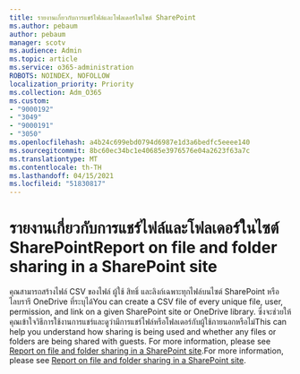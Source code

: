 ```yaml
---
title: รายงานเกี่ยวกับการแชร์ไฟล์และโฟลเดอร์ในไซต์ SharePoint
ms.author: pebaum
author: pebaum
manager: scotv
ms.audience: Admin
ms.topic: article
ms.service: o365-administration
ROBOTS: NOINDEX, NOFOLLOW
localization_priority: Priority
ms.collection: Adm_O365
ms.custom:
- "9000192"
- "3049"
- "9000191"
- "3050"
ms.openlocfilehash: a4b24c699ebd0794d6987e1d3a6bedfc5eeee140
ms.sourcegitcommit: 8bc60ec34bc1e40685e3976576e04a2623f63a7c
ms.translationtype: MT
ms.contentlocale: th-TH
ms.lasthandoff: 04/15/2021
ms.locfileid: "51830817"
---
```

# <a name="report-on-file-and-folder-sharing-in-a-sharepoint-site"></a><span data-ttu-id="0b8e9-102">รายงานเกี่ยวกับการแชร์ไฟล์และโฟลเดอร์ในไซต์ SharePoint</span><span class="sxs-lookup"><span data-stu-id="0b8e9-102">Report on file and folder sharing in a SharePoint site</span></span>

<span data-ttu-id="0b8e9-103">คุณสามารถสร้างไฟล์ CSV ของไฟล์ ผู้ใช้ สิทธิ์ และลิงก์เฉพาะทุกไฟล์บนไซต์ SharePoint หรือไลบรารี OneDrive ที่ระบุได้</span><span class="sxs-lookup"><span data-stu-id="0b8e9-103">You can create a CSV file of every unique file, user, permission, and link on a given SharePoint site or OneDrive library.</span></span> <span data-ttu-id="0b8e9-104">ซึ่งจะช่วยให้คุณเข้าใจวิธีการใช้งานการแชร์และดูว่ามีการแชร์ไฟล์หรือโฟลเดอร์กับผู้ใช้ภายนอกหรือไม่</span><span class="sxs-lookup"><span data-stu-id="0b8e9-104">This can help you understand how sharing is being used and whether any files or folders are being shared with guests.</span></span> <span data-ttu-id="0b8e9-105">For more information, please see [Report on file and folder sharing in a SharePoint site](https://docs.microsoft.com/sharepoint/sharing-reports).</span><span class="sxs-lookup"><span data-stu-id="0b8e9-105">For more information, please see [Report on file and folder sharing in a SharePoint site](https://docs.microsoft.com/sharepoint/sharing-reports).</span></span>
